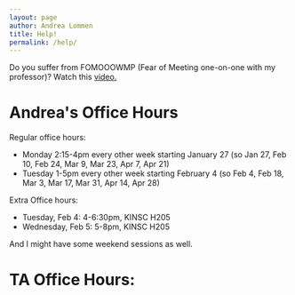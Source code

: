 ```yaml
---
layout: page
author: Andrea Lommen
title: Help! 
permalink: /help/
---
```


Do you suffer from FOMOOOWMP (Fear of Meeting one-on-one with my professor)?
Watch this [video.](https://www.youtube.com/watch?v=yQq1-_ujXrM) 

# Andrea's Office Hours

Regular office hours: 

* Monday 2:15-4pm every other week starting January 27
(so Jan 27, Feb 10, Feb 24, Mar 9, Mar 23, Apr 7, Apr 21)
* Tuesday 1-5pm every other week starting February 4
(so Feb 4, Feb 18, Mar 3, Mar 17, Mar 31, Apr 14, Apr 28)


Extra Office hours:
* Tuesday, Feb 4: 4-6:30pm, KINSC H205
* Wednesday, Feb 5: 5-8pm, KINSC H205

And I might have some weekend sessions as well.

# TA Office Hours:
